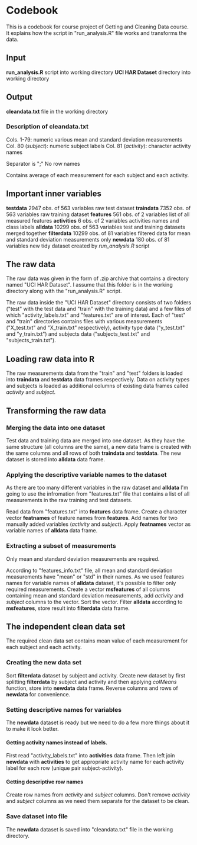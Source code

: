 # Codebook
This is a codebook for course project of Getting and Cleaning Data course. It explains how the script in "run_analysis.R" file works and transforms the data.

## Input
**run_analysis.R**	script into working directory
**UCI HAR Dataset**	directory into working directory

## Output
**cleandata.txt**	file in the working directory

### Description of cleandata.txt
Cols. 1-79:				numeric		various mean and standard deviation measurements
Col. 80	(*subject*):	numeric		subject labels
Col. 81	(*activity*):	character	activity names

Separator is ";"
No row names

Contains average of each measurement for each subject and each activity.


## Important inner variables
**testdata**	2947 obs.	of 563 variables	raw test dataset
**traindata**	7352 obs.	of 563 variables	raw training dataset
**features**	561 obs.	of 2 variables		list of all measured features
**activities**	6 obs. 		of 2 variables		activities names and class labels
**alldata**		10299 obs.	of 563 variables	test and training datasets merged together
**filterdata**	10299 obs.	of 81 variables		filtered data for mean and standard deviation measurements only
**newdata**		180 obs.	of 81 variables		new tidy dataset created by *run_analysis.R* script



## The raw data
The raw data was given in the form of .zip archive that contains a directory named "UCI HAR Dataset". I assume that this folder is in the working directory along with the "run_analysis.R" script.

The raw data inside the "UCI HAR Dataset" directory consists of two folders ("test" with the test data and "train" with the training data) and a few files of which "activity_labels.txt" and "features.txt" are of interest. Each of "test" and "train" directories contains files with various measurements ("X_test.txt" and "X_train.txt" respectively), activity type data ("y_test.txt" and "y_train.txt") and subjects data ("subjects_test.txt" and "subjects_train.txt").

## Loading raw data into R
The raw measurements data from the "train" and "test" folders is loaded into **traindata** and **testdata** data frames respectively. Data on activity types and subjects is loaded as additional columns of existing data frames called *activity* and *subject*.

## Transforming the raw data
### Merging the data into one dataset
Test data and training data are merged into one dataset. As they have the same structure (all columns are the same), a new data frame is created with the same columns and all rows of both **traindata** and **testdata**. The new dataset is stored into **alldata** data frame.

### Applying the descriptive variable names to the dataset
As there are too many different variables in the raw dataset and **alldata** I'm going to use the infromation from "features.txt" file that contains a list of all measurements in the raw training and test datasets.

Read data from "features.txt" into **features** data frame. 
Create a character vector **featnames** of feature names from **features**.
Add names for two manually added variables (*activity* and *subject*).
Apply **featnames** vector as variable names of **alldata** data frame.

### Extracting a subset of measurements 
Only mean and standard deviation measurements are required.

According to "features_info.txt" file, all mean and standard deviation measurements have "mean" or "std" in their names. As we used features names for variable names of **alldata** dataset, it's possible to filter only required measurements.
Create a vector **msfeatures** of all columns containing mean and standard deviation measurements, add *activity* and *subject* columns to the vector.
Sort the vector.
Filter **alldata** according to **msfeatures**, store result into  **filterdata** data frame.

## The independent clean data set
The required clean data set contains mean value of each measurement for each subject and each activity.

### Creating the new data set
Sort **filterdata** dataset by subject and activity.
Create new dataset by first splitting **filterdata** by subject and activity and then applying *colMeans* function, store into **newdata** data frame.
Reverse columns and rows of **newdata** for convenience.

### Setting descriptive names for variables
The **newdata** dataset is ready but we need to do a few more things about it to make it look better.

#### Getting activity names instead of labels.
First read "activity_labels.txt" into **activities** data frame.
Then left join **newdata** with **activities** to get appropriate activity name for each activity label for each row (unique pair subject-activity).

#### Getting descriptive row names
Create row names from *activity* and *subject* columns.
Don't remove *activity* and *subject* columns as we need them separate for the dataset to be clean.

### Save dataset into file
The **newdata** dataset is saved into "cleandata.txt" file in the working directory.
